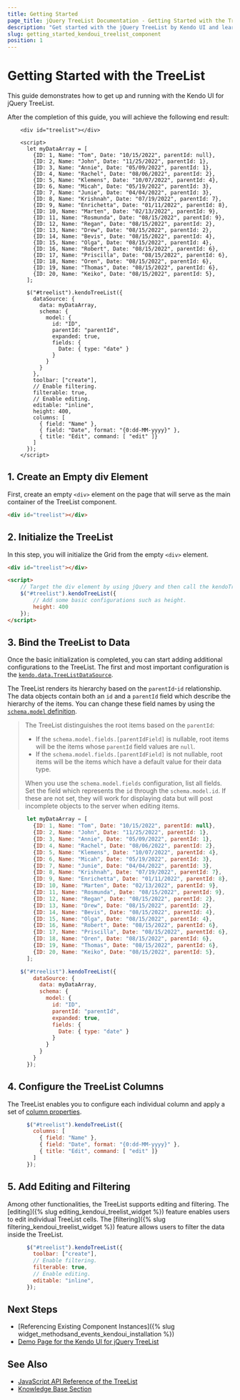 ```yaml
---
title: Getting Started
page_title: jQuery TreeList Documentation - Getting Started with the TreeList
description: "Get started with the jQuery TreeList by Kendo UI and learn how to create, initialize, and enable the component."
slug: getting_started_kendoui_treelist_component
position: 1
---
```


# Getting Started with the TreeList

This guide demonstrates how to get up and running with the Kendo UI for jQuery TreeList.

After the completion of this guide, you will achieve the following end result:

```dojo
    <div id="treelist"></div>

    <script>
      let myDataArray = [
        {ID: 1, Name: "Tom", Date: "10/15/2022", parentId: null},
        {ID: 2, Name: "John", Date: "11/25/2022", parentId: 1},
        {ID: 3, Name: "Annie", Date: "05/09/2022", parentId: 1},
        {ID: 4, Name: "Rachel", Date: "08/06/2022", parentId: 2},
        {ID: 5, Name: "Klemens", Date: "10/07/2022", parentId: 4},
        {ID: 6, Name: "Micah", Date: "05/19/2022", parentId: 3},
        {ID: 7, Name: "Junie", Date: "04/04/2022", parentId: 3},
        {ID: 8, Name: "Krishnah", Date: "07/19/2022", parentId: 7},
        {ID: 9, Name: "Enrichetta", Date: "01/11/2022", parentId: 8},
        {ID: 10, Name: "Marten", Date: "02/13/2022", parentId: 9},
        {ID: 11, Name: "Rosmunda", Date: "08/15/2022", parentId: 9},
        {ID: 12, Name: "Regan", Date: "08/15/2022", parentId: 2},
        {ID: 13, Name: "Drew", Date: "08/15/2022", parentId: 2},
        {ID: 14, Name: "Bevis", Date: "08/15/2022", parentId: 4},
        {ID: 15, Name: "Olga", Date: "08/15/2022", parentId: 4},
        {ID: 16, Name: "Robert", Date: "08/15/2022", parentId: 6},
        {ID: 17, Name: "Priscilla", Date: "08/15/2022", parentId: 6},
        {ID: 18, Name: "Oren", Date: "08/15/2022", parentId: 6},
        {ID: 19, Name: "Thomas", Date: "08/15/2022", parentId: 6},
        {ID: 20, Name: "Keiko", Date: "08/15/2022", parentId: 5},
      ];

      $("#treelist").kendoTreeList({
        dataSource: {
          data: myDataArray,
          schema: {
            model: {
              id: "ID",
              parentId: "parentId",
              expanded: true,
              fields: {
                Date: { type: "date" }
              }
            }
          }
        },
        toolbar: ["create"],
        // Enable filtering.
        filterable: true,
        // Enable editing.
        editable: "inline",
        height: 400,
        columns: [
          { field: "Name" },
          { field: "Date", format: "{0:dd-MM-yyyy}" },
          { title: "Edit", command: [ "edit" ]}
        ]
      });
    </script>
```

## 1. Create an Empty div Element

First, create an empty `<div>` element on the page that will serve as the main container of the TreeList component.

```html
<div id="treelist"></div>
```

## 2. Initialize the TreeList

In this step, you will initialize the Grid from the empty `<div>` element.

```html
<div id="treelist"></div>

<script>
    // Target the div element by using jQuery and then call the kendoTreeList() method.
    $("#treelist").kendoTreeList({
        // Add some basic configurations such as height.
        height: 400
    });
</script>
```

## 3. Bind the TreeList to Data

Once the basic initialization is completed, you can start adding additional configurations to the TreeList. The first and most important configuration is the [`kendo.data.TreeListDataSource`](/api/javascript/data/treelistdatasource).

The TreeList renders its hierarchy based on the `parentId`-`id` relationship. The data objects contain both an `id` and a `parentId` field which describe the hierarchy of the items. You can change these field names by using the [`schema.model` definition](/api/javascript/data/datasource/configuration/schema#schema.model).

> The TreeList distinguishes the root items based on the `parentId`:
> * If the `schema.model.fields.[parentIdField]` is nullable, root items will be the items whose `parentId` field values are `null`.
> * If the `schema.model.fields.[parentIdField]` is not nullable, root items will be the items which have a default value for their data type.
>
> When you use the `schema.model.fields` configuration, list all fields. Set the field which represents the `id` through the `schema.model.id`. If these are not set, they will work for displaying data but will post incomplete objects to the server when editing items.

```javascript
      let myDataArray = [
        {ID: 1, Name: "Tom", Date: "10/15/2022", parentId: null},
        {ID: 2, Name: "John", Date: "11/25/2022", parentId: 1},
        {ID: 3, Name: "Annie", Date: "05/09/2022", parentId: 1},
        {ID: 4, Name: "Rachel", Date: "08/06/2022", parentId: 2},
        {ID: 5, Name: "Klemens", Date: "10/07/2022", parentId: 4},
        {ID: 6, Name: "Micah", Date: "05/19/2022", parentId: 3},
        {ID: 7, Name: "Junie", Date: "04/04/2022", parentId: 3},
        {ID: 8, Name: "Krishnah", Date: "07/19/2022", parentId: 7},
        {ID: 9, Name: "Enrichetta", Date: "01/11/2022", parentId: 8},
        {ID: 10, Name: "Marten", Date: "02/13/2022", parentId: 9},
        {ID: 11, Name: "Rosmunda", Date: "08/15/2022", parentId: 9},
        {ID: 12, Name: "Regan", Date: "08/15/2022", parentId: 2},
        {ID: 13, Name: "Drew", Date: "08/15/2022", parentId: 2},
        {ID: 14, Name: "Bevis", Date: "08/15/2022", parentId: 4},
        {ID: 15, Name: "Olga", Date: "08/15/2022", parentId: 4},
        {ID: 16, Name: "Robert", Date: "08/15/2022", parentId: 6},
        {ID: 17, Name: "Priscilla", Date: "08/15/2022", parentId: 6},
        {ID: 18, Name: "Oren", Date: "08/15/2022", parentId: 6},
        {ID: 19, Name: "Thomas", Date: "08/15/2022", parentId: 6},
        {ID: 20, Name: "Keiko", Date: "08/15/2022", parentId: 5},
      ];

    $("#treelist").kendoTreeList({
        dataSource: {
          data: myDataArray,
          schema: {
            model: {
              id: "ID",
              parentId: "parentId",
              expanded: true,
              fields: {
                Date: { type: "date" }
              }
            }
          }
        }
      });
```

## 4. Configure the TreeList Columns

The TreeList enables you to configure each individual column and apply a set of [column properties](/api/javascript/ui/treelist/configuration/columns#related-properties).

```javascript
      $("#treelist").kendoTreeList({
        columns: [
          { field: "Name" },
          { field: "Date", format: "{0:dd-MM-yyyy}" },
          { title: "Edit", command: [ "edit" ]}
        ]
      });
```

## 5. Add Editing and Filtering

Among other functionalities, the TreeList supports editing and filtering. The [editing]({% slug editing_kendoui_treelist_widget %}) feature enables users to edit individual TreeList cells. The [filtering]({% slug filtering_kendoui_treelist_widget %}) feature allows users to filter the data inside the TreeList.

```javascript
      $("#treelist").kendoTreeList({
        toolbar: ["create"],
        // Enable filtering.
        filterable: true,
        // Enable editing.
        editable: "inline",
      });
```

## Next Steps

* [Referencing Existing Component Instances]({% slug widget_methodsand_events_kendoui_installation %})
* [Demo Page for the Kendo UI for jQuery TreeList](https://demos.telerik.com/kendo-ui/treelist/index)

## See Also

* [JavaScript API Reference of the TreeList](/api/javascript/ui/treelist)
* [Knowledge Base Section](/knowledge-base)

<script>
  window.onload = function() {
    document.getElementsByClassName("btn-run")[0].click();
  }
</script>
